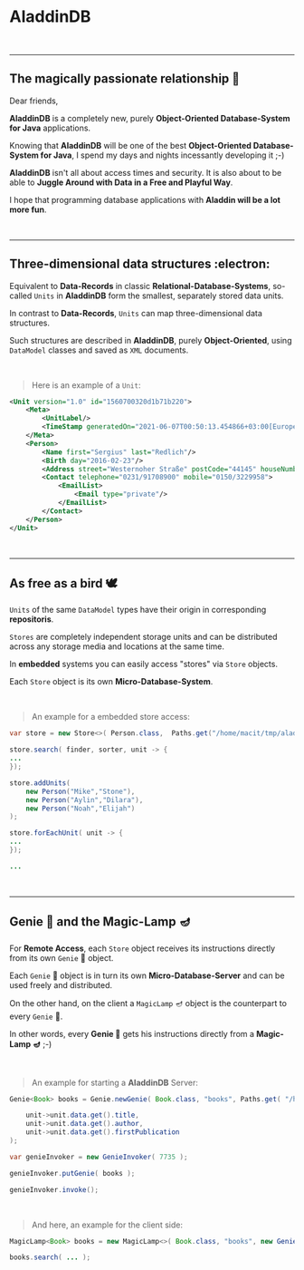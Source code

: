 # AladdinDB
</br>
<hr>

## The magically passionate relationship 🥰

Dear friends, 

**AladdinDB** is a completely new, purely **Object-Oriented Database-System for Java** applications. 

Knowing that **AladdinDB** will be one of the best **Object-Oriented Database-System for Java**, I spend my days and nights incessantly developing it ;-) 

**AladdinDB** isn't all about access times and security.
It is also about to be able to **Juggle Around with Data in a Free and Playful Way**.

I hope that programming database applications with **Aladdin will be a lot more fun**.

</br>
<hr>

## Three-dimensional data structures :electron:

Equivalent to **Data-Records** in classic **Relational-Database-Systems**, so-called `Units` in **AladdinDB** form the smallest, separately stored data units. 

In contrast to **Data-Records**, `Units` can map three-dimensional data structures. 

Such structures are described in **AladdinDB**, purely **Object-Oriented**, using `DataModel` classes and saved as `XML` documents.

</br>

> Here is an example of a `Unit`:

```xml
<Unit version="1.0" id="1560700320d1b71b220">
    <Meta>
        <UnitLabel/>
        <TimeStamp generatedOn="2021-06-07T00:50:13.454866+03:00[Europe/Istanbul]" modifiedOn="2021-06-07T00:50:13.454866+03:00[Europe/Istanbul]"/>
    </Meta>
    <Person>
        <Name first="Sergius" last="Redlich"/>
        <Birth day="2016-02-23"/>
        <Address street="Westernoher Straße" postCode="44145" houseNumber="76" city="Dortmund"/>
        <Contact telephone="0231/91708900" mobile="0150/3229958">
            <EmailList>
                <Email type="private"/>
            </EmailList>
        </Contact>
    </Person>
</Unit>
```

</br>
<hr>

## As free as a bird 🕊️

`Units` of the same `DataModel` types have their origin in corresponding **repositoris**.

`Stores` are completely independent storage units and can be distributed across any storage media and locations at the same time.

In **embedded** systems you can easily access "stores" via `Store` objects. 

Each `Store` object is its own **Micro-Database-System**.

</br>

> An example for a embedded store access:

```java
var store = new Store<>( Person.class,  Paths.get("/home/macit/tmp/aladdin/db/persons") );

store.search( finder, sorter, unit -> { 
...
});

store.addUnits(
	new Person("Mike","Stone"),
	new Person("Aylin","Dilara"),
	new Person("Noah","Elijah")
);

store.forEachUnit( unit -> {
...
});

...
```
</br>
<hr>

## Genie 🧞 and the Magic-Lamp 🪔

For **Remote Access**, each `Store` object receives its instructions directly from its own `Genie` 🧞 object. 

Each `Genie` 🧞 object is in turn its own **Micro-Database-Server** and can be used freely and distributed.

On the other hand, on the client a `MagicLamp` 🪔 object is the counterpart to every `Genie` 🧞. 

In other words, every **Genie 🧞** gets his instructions directly from a **Magic-Lamp 🪔** ;-)

</br>

> An example for starting a **AladdinDB** Server:

```java
Genie<Book> books = Genie.newGenie( Book.class, "books", Paths.get( "/home/macit/tmp/aladdin/db/books" ),

	unit->unit.data.get().title,
	unit->unit.data.get().author,
	unit->unit.data.get().firstPublication
);

var genieInvoker = new GenieInvoker( 7735 );

genieInvoker.putGenie( books );

genieInvoker.invoke();
```

</br>

> And here, an example for the client side:

```java
MagicLamp<Book> books = new MagicLamp<>( Book.class, "books", new GenieConnection( "localhost", 7735 ) );

books.search( ... );

```

